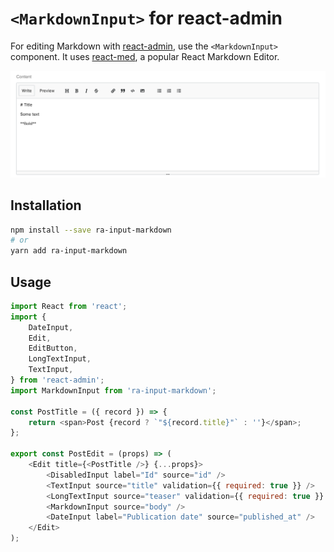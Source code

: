 # `<MarkdownInput>` for react-admin

For editing Markdown with [react-admin](https://github.com/marmelab/react-admin), use the `<MarkdownInput>` component. It uses [react-med](https://github.com/andrerpena/react-mde), a popular React Markdown Editor.

![`<MarkdownInput>` example](/screenshot.png?raw=true)

## Installation

```sh
npm install --save ra-input-markdown
# or
yarn add ra-input-markdown
```

## Usage

```js
import React from 'react';
import {
    DateInput,
    Edit,
    EditButton,
    LongTextInput,
    TextInput,
} from 'react-admin';
import MarkdownInput from 'ra-input-markdown';

const PostTitle = ({ record }) => {
    return <span>Post {record ? `"${record.title}"` : ''}</span>;
};

export const PostEdit = (props) => (
    <Edit title={<PostTitle />} {...props}>
        <DisabledInput label="Id" source="id" />
        <TextInput source="title" validation={{ required: true }} />
        <LongTextInput source="teaser" validation={{ required: true }} />
        <MarkdownInput source="body" />
        <DateInput label="Publication date" source="published_at" />
    </Edit>
);
```
